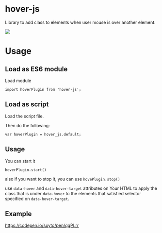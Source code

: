 # hover-js

Library to add class to elements when user mouse is over another element.

[![](https://data.jsdelivr.com/v1/package/npm/hover-js/badge)](https://www.jsdelivr.com/package/npm/hover-js)


# Usage

## Load as ES6 module

Load module 

`import hoverPlugin from 'hover-js';`

## Load as script

Load the script file.

Then do the following:

`var hoverPlugin = hover_js.default;`

## Usage

You can start it

`hoverPlugin.start()`

also if you want to stop it, you can use `hovePlugin.stop()`


use `data-hover` and `data-hover-target` attributes on Your HTML to apply the class that is under `data-hover` to the elements that satisfied selector specified on `data-hover-target`.


## Example

https://codepen.io/soyto/pen/qgPLrr

